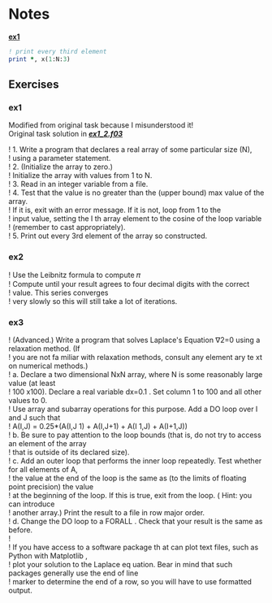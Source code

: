 # Notes

**[ex1](./Exercise1/ex1.f90)**

```fortran
! print every third element
print *, x(1:N:3)
```

## Exercises

### ex1

Modified from original task because I misunderstood it!  
Original task solution in ***[ex1_2.f03](./Exercise1/ex1_2.f90)***  

! 1. Write a program that declares a real array of some particular size (N),  
!  using a parameter statement.  
! 2. (Initialize the array to zero.)  
!  Initialize the array with values from 1 to N.  
! 3. Read in an integer variable from a file.  
! 4. Test that the value is no greater than the (upper bound) max value of the array.  
!  If it is, exit with an error message. If it is not, loop from 1 to the  
!  input value, setting the I th array element to the cosine of the loop variable  
!  (remember to cast appropriately).  
! 5. Print out every 3rd element of the array so constructed.  

### ex2

! Use the Leibnitz formula to compute 𝜋  
! Compute until your result agrees to four decimal digits with the correct  
! value. This series converges  
! very slowly so this will still take a lot of iterations.  

### ex3

! (Advanced.) Write a program that solves Laplace's Equation ∇2=0 using a relaxation method. (If  
! you are not fa miliar with relaxation methods, consult any element ary te xt on numerical methods.)  
! a. Declare a two dimensional NxN array, where N is some reasonably large value (at least  
!  100 x100). Declare a real variable dx=0.1 . Set column 1 to 100 and all other values to 0.  
!  Use array and subarray operations for this purpose. Add a DO loop over I and J such that  
!  A(I,J) = 0.25*(A(I,J 1) + A(I,J+1) + A(I 1,J) + A(I+1,J))  
! b. Be sure to pay attention to the loop bounds (that is, do not try to access an element of the array  
!  that is outside of its declared size).  
! c. Add an outer loop that performs the inner loop repeatedly. Test whether for all elements of A,  
!  the value at the end of the loop is the same as (to the limits of floating point precision) the value  
!  at the beginning of the loop. If this is true, exit from the loop. ( Hint: you can introduce  
!  another array.) Print the result to a file in row major order.  
! d. Change the DO loop to a FORALL . Check that your result is the same as before.  
!  
! If you have access to a software package th at can plot text files, such as Python with Matplotlib ,  
! plot your solution to the Laplace eq uation. Bear in mind that such packages generally use the end of line  
! marker to determine the end of a row, so you will have to use formatted output.
